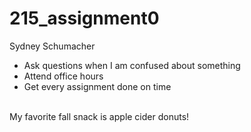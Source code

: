 # 215_assignment0
Sydney Schumacher
- Ask questions when I am confused about something
- Attend office hours
- Get every assignment done on time
<br>
My favorite fall snack is apple cider donuts!
